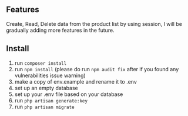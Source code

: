 ## Features

Create, Read, Delete data from the product list by using session, I will be gradually adding more features in the future.

## Install

1. run ```composer install``` </br>
2. run ```npm install``` (please do run ```npm audit fix``` after if you found any vulnerabilities issue warning)</br>
3. make a copy of env.example and rename it to .env </br>
4. set up an empty database </br>
5. set up your .env file based on your database </br>
6. run ```php artisan generate:key``` </br>
7. run ```php artisan migrate``` </br>

